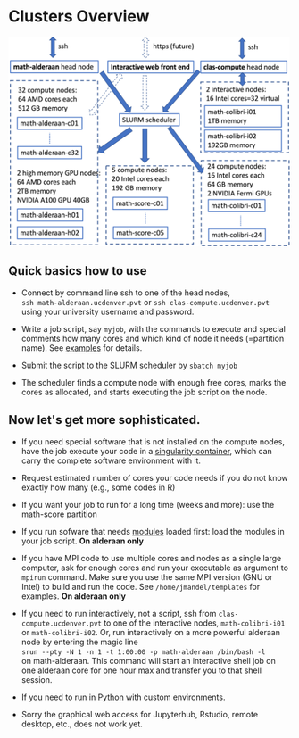 # Clusters Overview
![cluster](img/cluster.png)
## Quick basics how to use

* Connect by command line ssh to one of the head nodes,  
`ssh math-alderaan.ucdenver.pvt` or `ssh clas-compute.ucdenver.pvt`   
using your university username and password. 

* Write a job script, say `myjob`, with the commands to execute and special
 comments how many cores and which kind of node it needs (=partition name). See
  [examples](../examples) for details.

* Submit the script to the SLURM scheduler by `sbatch myjob` 
 
* The scheduler finds a compute node with enough free cores, marks the cores as allocated, and starts executing the job script on the node.

## Now let's get more sophisticated.

* If you need special software that is not installed on the compute nodes, have the job execute your code in a [singularity container](../singularity), which can carry the complete software environment with it.

* Request estimated number of cores your code needs if you do not know exactly how many (e.g., some codes in R)

* If you want your job to run for a long time (weeks and more): use the math-score partition 

* If you run sofware that needs [modules](../modules) loaded first: load the modules in your job script. **On alderaan only**

* If you have MPI code to use multiple cores and nodes as a single large computer, ask
 for enough cores and run your executable as argument to `mpirun` command. Make
 sure you use the same MPI version (GNU or Intel) to build and run the code. 
 See `/home/jmandel/templates` for examples. **On alderaan only**

* If you need to run interactively, not a script, ssh from `clas-compute.ucdenver.pvt`
to one of the interactive nodes, `math-colibri-i01` or `math-colibri-i02`. Or, run
interactively on a more powerful alderaan node by entering the magic line   
    `srun --pty -N 1 -n 1 -t 1:00:00 -p math-alderaan /bin/bash -l`  
on math-alderaan. This command will start an interactive shell job on one alderaan
core for one hour max and transfer you to that shell session.
    
* If you need to run in [Python](../python) with custom environments.

* Sorry the graphical web access for Jupyterhub, Rstudio, remote desktop, etc., does not work yet.

